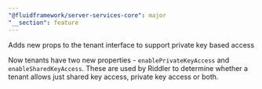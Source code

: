 ```yaml
---
"@fluidframework/server-services-core": major
"__section": feature
---
```


Adds new props to the tenant interface to support private key based access

Now tenants have two new properties - `enablePrivateKeyAccess` and `enableSharedKeyAccess`. These are used by Riddler to determine whether a tenant allows just shared key access, private key access or both.
